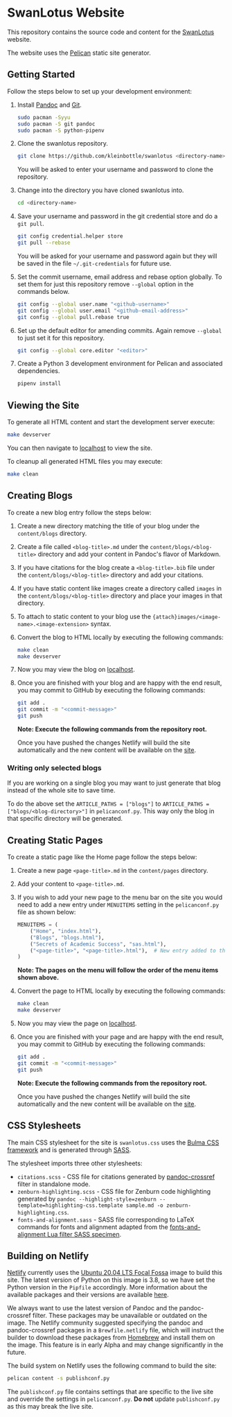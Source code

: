 # SwanLotus Website

This repository contains the source code and content for the [SwanLotus](https://swanlotus.netlify.app) website.

The website uses the [Pelican](https://blog.getpelican.com/) static site generator.

## Getting Started

Follow the steps below to set up your development environment:

1. Install [Pandoc](https://pandoc.org/MANUAL.html) and [Git](https://git-scm.com/).

    ```bash
    sudo pacman -Syyu
    sudo pacman -S git pandoc
    sudo pacman -S python-pipenv
    ```

1. Clone the swanlotus repository.

    ```bash
    git clone https://github.com/kleinbottle/swanlotus <directory-name>
    ```

    You will be asked to enter your username and password to clone the repository.

1. Change into the directory you have cloned swanlotus into.

    ```bash
    cd <directory-name>
    ```

1. Save your username and password in the git credential store and do a `git pull`.

    ```bash
    git config credential.helper store
    git pull --rebase
    ```

    You will be asked for your username and password again but they will be saved in the file `~/.git-credentials` for future use.

1. Set the commit username, email address and rebase option globally. To set them for just this repository remove `--global` option in the commands below.

    ```bash
    git config --global user.name "<github-username>"
    git config --global user.email "<github-email-address>"
    git config --global pull.rebase true
    ```

1. Set up the default editor for amending commits. Again remove `--global` to just set it for this repository.

    ```bash
    git config --global core.editor "<editor>"
    ```

1. Create a Python 3 development environment for Pelican and associated dependencies.

    ```bash
    pipenv install
    ```

## Viewing the Site

To generate all HTML content and start the development server execute:

```bash
make devserver
```

You can then navigate to [localhost](http://localhost:8000) to view the site.

To cleanup all generated HTML files you may execute:

```bash
make clean
```

## Creating Blogs

To create a new blog entry follow the steps below:

1. Create a new directory matching the title of your blog under the `content/blogs` directory.

1. Create a file called `<blog-title>.md` under the `content/blogs/<blog-title>` directory and add your content in Pandoc's flavor of Markdown.

1. If you have citations for the blog create a `<blog-title>.bib` file under the `content/blogs/<blog-title>` directory and add your citations.

1. If you have static content like images create a directory called `images` in the `content/blogs/<blog-title>` directory and place your images in that directory.

1. To attach to static content to your blog use the `{attach}images/<image-name>.<image-extension>` syntax.

1. Convert the blog to HTML locally by executing the following commands:

    ```bash
    make clean
    make devserver
    ```

1. Now you may view the blog on [localhost](http://localhost:8000).

1. Once you are finished with your blog and are happy with the end result, you may commit to GitHub by executing the following commands:

    ```bash
    git add .
    git commit -m "<commit-message>"
    git push
    ```

    **Note: Execute the following commands from the repository root.**

    Once you have pushed the changes Netlify will build the site automatically and the new content will be available on the [site](https://swanlotus.netlify.app).

### Writing only selected blogs

If you are working on a single blog you may want to just generate that blog instead of the whole site to save time.

To do the above set the `ARTICLE_PATHS = ["blogs"]` to `ARTICLE_PATHS = ["blogs/<blog-directory>"]` in `pelicanconf.py`. This way only the blog in that specific directory will be generated.

## Creating Static Pages

To create a static page like the Home page follow the steps below:

1. Create a new page `<page-title>.md` in the `content/pages` directory.

1. Add your content to `<page-title>.md`.

1. If you wish to add your new page to the menu bar on the site you would need to add a new entry under `MENUITEMS` setting in the `pelicanconf.py` file as shown below:

    ```python
    MENUITEMS = (
        ("Home", "index.html"),
        ("Blogs", "blogs.html"),
        ("Secrets of Academic Success", "sas.html"),
        ("<page-title>", "<page-title>.html"),  # New entry added to the end of the tuple
    )
    ```

    **Note: The pages on the menu will follow the order of the menu items shown above.**

1. Convert the page to HTML locally by executing the following commands:

    ```bash
    make clean
    make devserver
    ```

1. Now you may view the page on [localhost](http://localhost:8000).

1. Once you are finished with your page and are happy with the end result, you may commit to GitHub by executing the following commands:

    ```bash
    git add .
    git commit -m "<commit-message>"
    git push
    ```

    **Note: Execute the following commands from the repository root.**

    Once you have pushed the changes Netlify will build the site automatically and the new content will be available on the [site](https://swanlotus.netlify.app).

## CSS Stylesheets

The main CSS stylesheet for the site is `swanlotus.css` uses the [Bulma CSS framework](https://bulma.io/) and is generated through [SASS](https://sass-lang.com/).

The stylesheet imports three other stylesheets:

* `citations.scss` - CSS file for citations generated by [pandoc-crossref](https://github.com/lierdakil/pandoc-crossref) filter in standalone mode.
* `zenburn-highlighting.scss` - CSS file for Zenburn code highlighting generated by `pandoc --highlight-style=zenburn --template=highlighting-css.template sample.md -o zenburn-highlighting.css`.
* `fonts-and-alignment.sass` - SASS file corresponding to LaTeX commands for fonts and alignment adapted from the [fonts-and-alignment Lua filter SASS specimen](https://github.com/nandac/fonts-and-alignment/blob/main/specimens/specimen.sass).

## Building on Netlify

[Netlify](https://www.netlify.com/) currently uses the [Ubuntu 20.04 LTS Focal Fossa](https://releases.ubuntu.com/20.04/) image to build this site. The latest version of Python on this image is 3.8, so we have set the Python version in the `Pipfile` accordingly. More information about the available packages and their versions are available [here](https://github.com/netlify/build-image/blob/focal/included_software.md).

We always want to use the latest version of Pandoc and the pandoc-crossref filter. These packages may be unavailable or outdated on the image. The Netlify community suggested specifying the pandoc and pandoc-crossref packages in a `Brewfile.netlify` file, which will instruct the builder to download these packages from [Homebrew](https://brew.sh/) and install them on the image. This feature is in early Alpha and may change significantly in the future.

The build system on Netlify uses the following command to build the site:

```bash
pelican content -s publishconf.py
```

The `publishconf.py` file contains settings that are specific to the live site and override the settings in `pelicanconf.py`. **Do not** update `publishconf.py` as this may break the live site.
